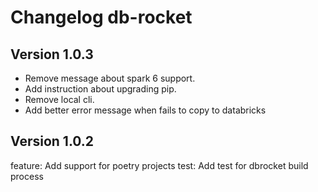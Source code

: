 # Changelog db-rocket

## Version 1.0.3
- Remove message about spark 6 support.
- Add instruction about upgrading pip.
- Remove local cli.
- Add better error message when fails to copy to databricks


## Version 1.0.2
feature: Add support for poetry projects
test: Add test for dbrocket build process

